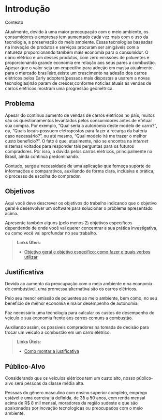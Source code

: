 # Introdução

 Contexto

Atualmente, devido à uma maior preocupação com o meio ambiente, os consumidores e empresas tem aumentado cada vez mais com o uso da tecnologia, a preservação do meio ambiente.
Essas tecnologias baseadas na inovação de produtos e serviços procuram ser amigáveis com a natureza proporcionando também mais economia para o consumidor.
O carro elétrico é um desses produtos, com zero emissões de poluentes e proporcionando grande economia em relação aos seus pares a combustão.
Apesar que o valor seja um empecilho para adoção em massa atualmente para o mercado brasileiro,existe um crescimento na adesão dos carros elétricos pelos Early adopters(pessaos mais dispostas a usarem a novas tecnologias)não param de crescer,conforme noticías atuais as vendas de carros elétricos mostram uma progressão geométrica.



## Problema
Apesar do contínuo aumento de vendas de carros elétricos no país, muitos são os questionamentos levantados pelos consumidores antes de efetuar sua compra. Por exemplo, “Qual seria a autonomia deste modelo de carro?”, ou, “Quais locais possuem eletropostos para fazer a recarga da bateria caso necessário?”, ou até mesmo, “Qual modelo irá me trazer o melhor custo benefício?”. O fato é que, atualmente, não se encontra na *internet* sistemas voltados para responder tais perguntas para os futuros compradores. Por isso, a dúvida pelos carros elétricos, principalmente no Brasil, ainda continua predominando.

Contudo, surge a necessidade de uma aplicação que forneça suporte de informações e comparativos, auxiliando de forma clara, inclusiva e prática, o processo de escolha do comprador.

## Objetivos

Aqui você deve descrever os objetivos do trabalho indicando que o objetivo geral é desenvolver um software para solucionar o problema apresentado acima. 

Apresente também alguns (pelo menos 2) objetivos específicos dependendo de onde você vai querer concentrar a sua prática investigativa, ou como você vai aprofundar no seu trabalho.
 
> **Links Úteis**:
> - [Objetivo geral e objetivo específico: como fazer e quais verbos utilizar](https://blog.mettzer.com/diferenca-entre-objetivo-geral-e-objetivo-especifico/)

## Justificativa

Devido ao aumento da preocupação com o meio ambiente e na economia de combustivel, uma promessa alternativa são os carros elétricos. 

Pelo seu menor emissão de poluentes ao meio ambiente, bem como, no seu beneficio de melhor economia e maior desempenho de autonomia.

Faz necessário uma tecnologia para calcular os custos de desempenho do veículo e sua economia frente aos carros comuns a combustão. 

Auxiliando assim, os possiveis compradores na tomada de decisão para trocar um veiculo a combustão em um carro elétrico.

> **Links Úteis**:
> - [Como montar a justificativa](https://guiadamonografia.com.br/como-montar-justificativa-do-tcc/)

## Público-Alvo

Considerando que os veículos elétricos tem um custo alto, nosso público-alvo será pessoas da classe média alta. 

Pessoas do gênero masculino com ensino superior completo, emprego estável e uma carreira já definida, de 35 a 50 anos, com renda mensal acima de R$ 8 mil mensal, moradores da região sudeste e que são apaixonados por inovação tecnologicas ou  preocupados com o meio ambiente.
